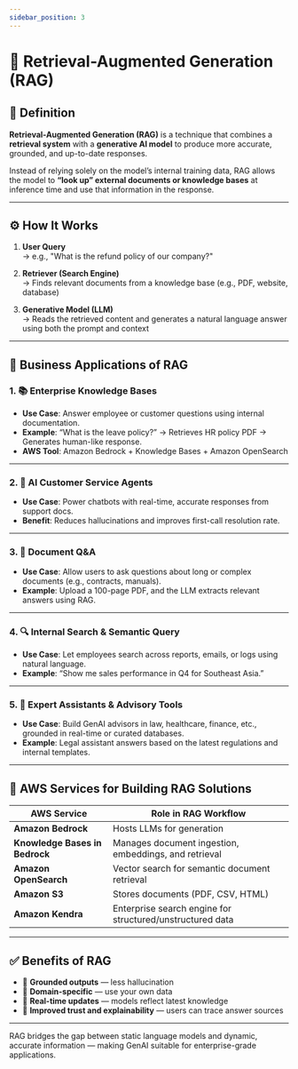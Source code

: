 ```yaml
---
sidebar_position: 3
---
```


# 🔎 Retrieval-Augmented Generation (RAG)

## 📖 Definition

**Retrieval-Augmented Generation (RAG)** is a technique that combines a **retrieval system** with a **generative AI model** to produce more accurate, grounded, and up-to-date responses.

Instead of relying solely on the model’s internal training data, RAG allows the model to **“look up” external documents or knowledge bases** at inference time and use that information in the response.

---

## ⚙️ How It Works

1. **User Query**  
   → e.g., "What is the refund policy of our company?"

2. **Retriever (Search Engine)**  
   → Finds relevant documents from a knowledge base (e.g., PDF, website, database)

3. **Generative Model (LLM)**  
   → Reads the retrieved content and generates a natural language answer using both the prompt and context

---

## 🎯 Business Applications of RAG

### 1. 📚 Enterprise Knowledge Bases
- **Use Case**: Answer employee or customer questions using internal documentation.
- **Example**: “What is the leave policy?” → Retrieves HR policy PDF → Generates human-like response.
- **AWS Tool**: Amazon Bedrock + Knowledge Bases + Amazon OpenSearch

---

### 2. 💬 AI Customer Service Agents
- **Use Case**: Power chatbots with real-time, accurate responses from support docs.
- **Benefit**: Reduces hallucinations and improves first-call resolution rate.

---

### 3. 📄 Document Q&A
- **Use Case**: Allow users to ask questions about long or complex documents (e.g., contracts, manuals).
- **Example**: Upload a 100-page PDF, and the LLM extracts relevant answers using RAG.

---

### 4. 🔍 Internal Search & Semantic Query
- **Use Case**: Let employees search across reports, emails, or logs using natural language.
- **Example**: “Show me sales performance in Q4 for Southeast Asia.”

---

### 5. 🧠 Expert Assistants & Advisory Tools
- **Use Case**: Build GenAI advisors in law, healthcare, finance, etc., grounded in real-time or curated databases.
- **Example**: Legal assistant answers based on the latest regulations and internal templates.

---

## 🧰 AWS Services for Building RAG Solutions

| AWS Service              | Role in RAG Workflow                                      |
|--------------------------|-----------------------------------------------------------|
| **Amazon Bedrock**       | Hosts LLMs for generation                                 |
| **Knowledge Bases in Bedrock** | Manages document ingestion, embeddings, and retrieval  |
| **Amazon OpenSearch**    | Vector search for semantic document retrieval             |
| **Amazon S3**            | Stores documents (PDF, CSV, HTML)                         |
| **Amazon Kendra**        | Enterprise search engine for structured/unstructured data |

---

## ✅ Benefits of RAG

- 📌 **Grounded outputs** — less hallucination
- 🧠 **Domain-specific** — use your own data
- 🔄 **Real-time updates** — models reflect latest knowledge
- 💬 **Improved trust and explainability** — users can trace answer sources

---

RAG bridges the gap between static language models and dynamic, accurate information — making GenAI suitable for enterprise-grade applications.
